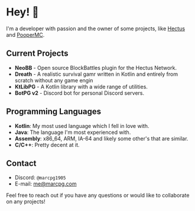 # Hey! 👋

I'm a developer with passion and the owner of some projects, like [Hectus](https://github.com/HectusNet) and [PooperMC](https://github.com/MarcPG1905/PooperMC).

## Current Projects

- **NeoBB** - Open source BlockBattles plugin for the Hectus Network.
- **Dreath** - A realistic survival gamr written in Kotlin and entirely from scratch without any game engin
- **KtLibPG** - A Kotlin library with a wide range of utilities.
- **BotPG v2** - Discord bot for personal Discord servers.

## Programming Languages

- **Kotlin**: My most used language which I fell in love with.
- **Java**: The language I'm most experienced with.
- **Assembly**: x86_64, ARM, IA-64 and likely some other's that are similar.
- **C/C++**: Pretty decent at it.

## Contact

- Discord: `@marcpg1905`
- E-mail: [me@marcpg.com](mailto:me@marcpg.com)

Feel free to reach out if you have any questions or would like to collaborate on any projects!
